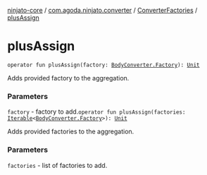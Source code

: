 [ninjato-core](../../index.md) / [com.agoda.ninjato.converter](../index.md) / [ConverterFactories](index.md) / [plusAssign](./plus-assign.md)

# plusAssign

`operator fun plusAssign(factory: `[`BodyConverter.Factory`](../-body-converter/-factory/index.md)`): `[`Unit`](https://kotlinlang.org/api/latest/jvm/stdlib/kotlin/-unit/index.html)

Adds provided factory to the aggregation.

### Parameters

`factory` - factory to add.`operator fun plusAssign(factories: `[`Iterable`](https://kotlinlang.org/api/latest/jvm/stdlib/kotlin.collections/-iterable/index.html)`<`[`BodyConverter.Factory`](../-body-converter/-factory/index.md)`>): `[`Unit`](https://kotlinlang.org/api/latest/jvm/stdlib/kotlin/-unit/index.html)

Adds provided factories to the aggregation.

### Parameters

`factories` - list of factories to add.